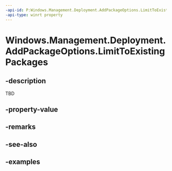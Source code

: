 ```yaml
---
-api-id: P:Windows.Management.Deployment.AddPackageOptions.LimitToExistingPackages
-api-type: winrt property
---
```


# Windows.Management.Deployment.AddPackageOptions.LimitToExistingPackages

<!--
public bool LimitToExistingPackages { get; set; }
-->


## -description

TBD

## -property-value

## -remarks

## -see-also

## -examples


